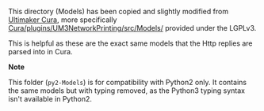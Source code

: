 This directory (Models) has been copied and slightly modified from
[Ultimaker Cura](https://github.com/Ultimaker/Cura),
more specifically
[Cura/plugins/UM3NetworkPrinting/src/Models/](https://github.com/Ultimaker/Cura/tree/master/plugins/UM3NetworkPrinting/src/Models)
provided under the LGPLv3.

This is helpful as these are the exact same models that the Http replies
are parsed into in Cura.

**Note**

This folder (`py2-Models`) is for compatibility with Python2 only.
It contains the same models but with typing removed,
as the Python3 typing syntax isn't available in Python2.
